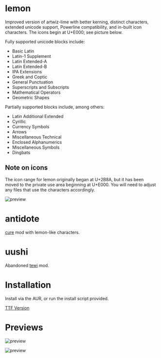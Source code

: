 

# lemon

Improved version of artwiz-lime with better kerning, distinct characters, extended unicode support, Powerline compatibility, and in-built icon characters. The icons begin at U+E000; see picture below.

Fully supported unicode blocks include:
* Basic Latin
* Latin-1 Supplement
* Latin Extended-A
* Latin Extended-B
* IPA Extensions
* Greek and Coptic
* General Punctuation
* Superscripts and Subscripts
* Mathematical Operators
* Geometric Shapes

Partially supported blocks include, among others:
* Latin Additional Extended
* Cyrillic
* Currency Symbols
* Arrows
* Miscellaneous Technical
* Enclosed Alphanumerics
* Miscellaneous Symbols
* Dingbats

## Note on icons

The icon range for lemon originally began at U+2B8A, but it has been moved to the private use area beginning at U+E000. You will need to adjust any files that use the characters accordingly.

![preview](https://raw.githubusercontent.com/cmvnd/fonts/master/icons.png)

# antidote
[cure](https://github.com/whitelynx/artwiz-fonts-wl) mod with lemon-like characters.

# uushi
Abandoned [tewi](https://github.com/lucy/tewi-font) mod.

# Installation

Install via the AUR, or run the install script provided.

[TTF Version](https://github.com/fennerm/artwiz-lemon-ttf)

# Previews

![preview](https://raw.githubusercontent.com/cmvnd/fonts/master/icons_002.png)

![preview](https://raw.githubusercontent.com/cmvnd/fonts/master/icons_001.png)

